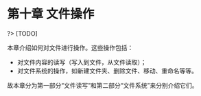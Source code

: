 # 第十章 文件操作

?> [TODO]

本章介绍如何对文件进行操作。这些操作包括：
- 对文件内容的读写（写入到文件，从文件读取）；
- 对文件系统的操作，如新建文件夹、删除文件、移动、重命名等等。

故本章分为第一部分“文件读写”和第二部分“文件系统”来分别介绍它们。